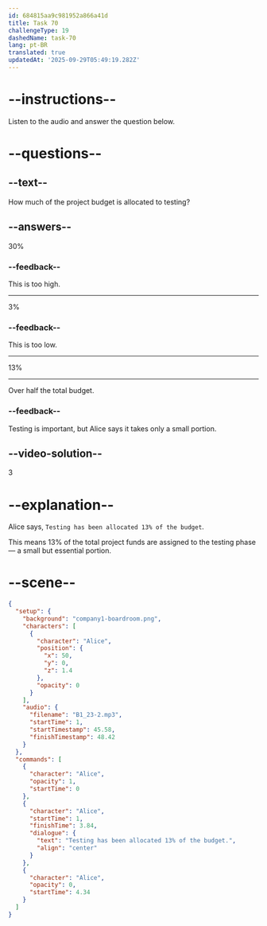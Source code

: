```yaml
---
id: 684815aa9c981952a866a41d
title: Task 70
challengeType: 19
dashedName: task-70
lang: pt-BR
translated: true
updatedAt: '2025-09-29T05:49:19.282Z'
---
```


<!-- (audio) Alice: Testing has been allocated 13% of the budget. -->

# --instructions--

Listen to the audio and answer the question below.

# --questions--

## --text--

How much of the project budget is allocated to testing?

## --answers--

30%

### --feedback--

This is too high.

---

3%

### --feedback--

This is too low.

---

13%

---

Over half the total budget.

### --feedback--

Testing is important, but Alice says it takes only a small portion.

## --video-solution--

3

# --explanation--

Alice says, `Testing has been allocated 13% of the budget`.

This means 13% of the total project funds are assigned to the testing phase — a small but essential portion.

# --scene--

```json
{
  "setup": {
    "background": "company1-boardroom.png",
    "characters": [
      {
        "character": "Alice",
        "position": {
          "x": 50,
          "y": 0,
          "z": 1.4
        },
        "opacity": 0
      }
    ],
    "audio": {
      "filename": "B1_23-2.mp3",
      "startTime": 1,
      "startTimestamp": 45.58,
      "finishTimestamp": 48.42
    }
  },
  "commands": [
    {
      "character": "Alice",
      "opacity": 1,
      "startTime": 0
    },
    {
      "character": "Alice",
      "startTime": 1,
      "finishTime": 3.84,
      "dialogue": {
        "text": "Testing has been allocated 13% of the budget.",
        "align": "center"
      }
    },
    {
      "character": "Alice",
      "opacity": 0,
      "startTime": 4.34
    }
  ]
}
```
